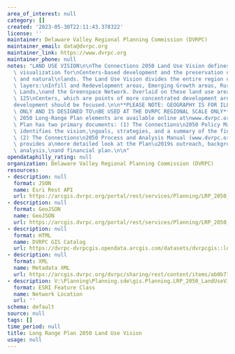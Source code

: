 ```yaml
---
area_of_interest: null
category: []
created: '2023-05-30T22:11:43.378322'
license: ''
maintainer: Delaware Valley Regional Planning Commission (DVRPC)
maintainer_email: data@dvrpc.org
maintainer_link: https://www.dvrpc.org
maintainer_phone: null
notes: "LAND USE VISION\n\nThe Connections 2050 Land Use Vision defines a regional\
  \ visualization for\nCenters-based development and the preservation of agricultural\
  \ and natural\nlands. The Land Use Vision divides the entire region up into four\
  \ layers:\nInfill and Redevelopment areas, Emerging Growth areas, Rural Resource\
  \ Lands,\nand the Greenspace Network. Overlaid on these land use areas are over\
  \ 125\nCenters, which are points of more concentrated development around which new\n\
  development should be focused.\n\n**PLEASE NOTE: GEOGRAPHY IS FOR ILLUSTRATIVE PURPOSES\
  \ ONLY AND IS DESIGNED TO\nBE USED AT THE DVRPC REGIONAL SCALE ONLY**\n\nAll Connections\
  \ 2050 Long-Range Plan elements are available online at\nwww.dvrpc.org/plan. The\
  \ Plan has two primary documents: (1) The Connections\n2050 Policy Manual (www.dvrpc.org/Products/21027)\
  \ identifies the vision,\ngoals, strategies, and a summary of the financial plan.\
  \ (2) The Connections\n2050 Process and Analysis Manual (www.dvrpc.org/Products/21028)\
  \ provides a\nmore detailed look at the Plan\u2019s outreach, background information,\
  \ analysis,\nand financial plan.\n\n"
opendataphilly_rating: null
organization: Delaware Valley Regional Planning Commission (DVRPC)
resources:
- description: null
  format: JSON
  name: Esri Rest API
  url: https://arcgis.dvrpc.org/portal/rest/services/Planning/LRP_2050_LandUseVision/FeatureServer/0
- description: null
  format: GeoJSON
  name: GeoJSON
  url: https://arcgis.dvrpc.org/portal/rest/services/Planning/LRP_2050_LandUseVision/FeatureServer/0/query?where=1=1&outsr=4326&outfields=*&f=geojson
- description: null
  format: HTML
  name: DVRPC GIS Catalog
  url: https://dvrpc-dvrpcgis.opendata.arcgis.com/datasets/dvrpcgis::long-range-plan-2050-land-use-vision
- description: null
  format: XML
  name: Metadata XML
  url: https://arcgis.dvrpc.org/dvrpc/sharing/rest/content/items/ab0b771b184d46ddb9682ddeba37762d/info/metadata/metadata.xml?format=default
- description: V:\Planning\Planning.sde\gis.Planning.LRP_2050_LandUseVision
  format: ESRI Feature Class
  name: Network Location
  url: ''
schema: default
source: null
tags: []
time_period: null
title: Long Range Plan 2050 Land Use Vision
usage: null
---
```

